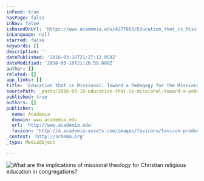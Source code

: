 ```yaml
---
inFeed: true
hasPage: false
inNav: false
isBasedOnUrl: 'https://www.academia.edu/4277683/Education_that_is_Missional_Toward_a_Pedagogy_for_the_Missional_Church'
inLanguage: null
starred: false
keywords: []
description: ''
datePublished: '2016-03-16T21:27:13.059Z'
dateModified: '2016-03-16T21:26:59.680Z'
author: []
related: []
app_links: []
title: 'Education that is Missional: Toward a Pedagogy for the Missional Church'
sourcePath: _posts/2016-03-16-education-that-is-missional-toward-a-pedagogy-for-the-missi.md
published: true
authors: []
publisher:
  name: Academia
  domain: www.academia.edu
  url: 'http://www.academia.edu'
  favicon: 'http://a.academia-assets.com/images/favicons/favicon-production.ico'
_context: 'http://schema.org'
_type: MediaObject

---
```

![What are the implications of missional theology for Christian religious education in congregations?](https://s3-us-west-2.amazonaws.com/the-grid-img/p/b7f11825e412b3cd1ca30271300c655262149c88.png)